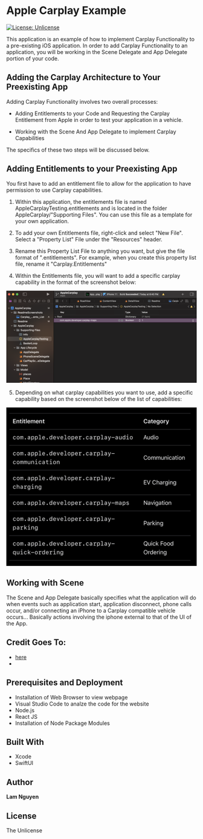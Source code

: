 # Apple Carplay Example

[![License: Unlicense](https://img.shields.io/badge/license-Unlicense-blue.svg)](http://unlicense.org/)

This application is an example of how to implement Carplay Functionality to a pre-existing iOS application. In order to add Carplay Functionality to an application, you will be working in the Scene Delegate and App Delegate portion of your code.


## Adding the Carplay Architecture to Your Preexisting App

Adding Carplay Functionality involves two overall processes:

- Adding Entitlements to your Code and Requesting the Carplay Entitlement from Apple in order to test your application in a vehicle.

-  Working with the Scene And App Delegate to implement Carplay Capabilities

The specifics of these two steps will be discussed below.


## Adding Entitlements to your Preexisting App

You first have to add an entitlement file to allow for the application to have permission to use Carplay capabilities.

1. Within this application, the entitlements file is named AppleCarplayTesting.entitlements and is located in the folder AppleCarplay/"Supporting Files". You can use this file as a template for your own application.

2. To add your own Entitlements file, right-click and select "New File". Select a "Property List" File under the "Resources" header.

3. Rename this Property List File to anything you want, but give the file format of ".entitlements". For example, when you create this property list file, rename it "Carplay.Entitlements"

4. Within the Entitlements file, you will want to add a specific carplay capability in the format of the screenshot below:

![EntitlementsExample](ReadmeScreenshots/Entitlements_Entry.png)

5. Depending on what carplay capabilities you want to use, add a specific capability based on the screenshot below of the list of capabilities:

![EntitlementsExample](ReadmeScreenshots/Carplay_Entitlements_List.png)



## Working with Scene

The Scene and App Delegate basically specifies what the application will do when events such as application start, application disconnect, phone calls occur, and/or connecting an iPhone to a Carplay compatible vehicle occurs... Basically actions involving the iphone external to that of the UI of the App.


## Credit Goes To:

- [here](https://www.udemy.com/course/build-ecommerce-website-like-amazon-react-node-mongodb/)
- 
## Prerequisites and Deployment

- Installation of Web Browser to view webpage
- Visual Studio Code to analze the code for the website
- Node.js
- React JS
- Installation of Node Package Modules

## Built With

- Xcode
- SwiftUI


## Author

**Lam Nguyen**

## License

The Unlicense


